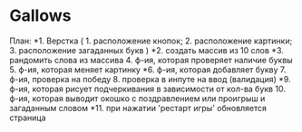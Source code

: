 # Gallows

План:
*1. Верстка (
    1. расположение кнопок;
    2. расположение картинки;
    3. расположение загаданных букв
)
*2. создать массив из 10 слов
*3. рандомить слова из массива
4. ф-ия, которая проверяет наличие буквы 
5. ф-ия, которая меняет картинку
*6. ф-ия, которая добавляет букву
7. ф-ия, проверка на победу
8. проверка в инпуте на ввод (валидация)
*9. ф-ия, которая рисует подчеркивания в зависимости от кол-ва букв
10. ф-ия, которая выводит окошко с поздравлением или проигрыш и загаданным словом
*11. при нажатии 'рестарт игры' обновляется страница
